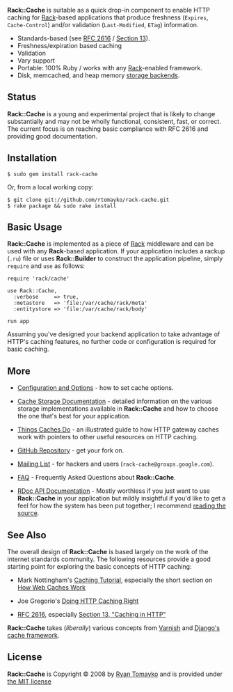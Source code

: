__Rack::Cache__ is suitable as a quick drop-in component to enable HTTP caching
for [Rack][]-based applications that produce freshness (`Expires`,
`Cache-Control`) and/or validation (`Last-Modified`, `ETag`) information.

  * Standards-based (see [RFC 2616][rfc] / [Section 13][s13]).
  * Freshness/expiration based caching
  * Validation
  * Vary support
  * Portable: 100% Ruby / works with any [Rack][]-enabled framework.
  * Disk, memcached, and heap memory [storage backends][storage].

Status
------

__Rack::Cache__ is a young and experimental project that is likely to
change substantially and may not be wholly functional, consistent,
fast, or correct. The current focus is on reaching basic compliance
with RFC 2616 and providing good documentation.

Installation
------------

    $ sudo gem install rack-cache

Or, from a local working copy:

    $ git clone git://github.com/rtomayko/rack-cache.git
    $ rake package && sudo rake install

Basic Usage
-----------

__Rack::Cache__ is implemented as a piece of [Rack][] middleware and can be used
with any __Rack__-based application. If your application includes a rackup
(`.ru`) file or uses __Rack::Builder__ to construct the application pipeline,
simply `require` and `use` as follows:

    require 'rack/cache'

    use Rack::Cache,
      :verbose     => true,
      :metastore   => 'file:/var/cache/rack/meta'
      :entitystore => 'file:/var/cache/rack/body'

    run app

Assuming you've designed your backend application to take advantage of HTTP's
caching features, no further code or configuration is required for basic
caching.

More
----

  * [Configuration and Options][config] - how to set cache options.

  * [Cache Storage Documentation][storage] - detailed information on the various
    storage implementations available in __Rack::Cache__ and how to choose the one
    that's best for your application.

  * [Things Caches Do][things] - an illustrated guide to how HTTP gateway
    caches work with pointers to other useful resources on HTTP caching.

  * [GitHub Repository](http://github.com/rtomayko/rack-cache/) - get your
    fork on.

  * [Mailing List](http://groups.google.com/group/rack-cache) - for hackers
    and users (`rack-cache@groups.google.com`).

  * [FAQ](./faq) - Frequently Asked Questions about __Rack::Cache__.

  * [RDoc API Documentation](./api/) - Mostly worthless if you just want to use
    __Rack::Cache__ in your application but mildly insightful if you'd like to
    get a feel for how the system has been put together; I recommend
    [reading the source](http://github.com/rtomayko/rack-cache/master/lib/rack/cache).


See Also
--------

The overall design of __Rack::Cache__ is based largely on the work of the
internet standards community. The following resources provide a good starting
point for exploring the basic concepts of HTTP caching:

  * Mark Nottingham's [Caching Tutorial](http://www.mnot.net/cache_docs/),
    especially the short section on
    [How Web Caches Work](http://www.mnot.net/cache_docs/#WORK)

  * Joe Gregorio's [Doing HTTP Caching Right](http://www.xml.com/lpt/a/1642)

  * [RFC 2616](http://www.ietf.org/rfc/rfc2616.txt), especially
    [Section 13, "Caching in HTTP"](http://www.w3.org/Protocols/rfc2616/rfc2616-sec13.html)

__Rack::Cache__ takes (_liberally_) various concepts from
[Varnish](http://varnish.projects.linpro.no/) and
[Django's cache framework](http://docs.djangoproject.com/en/dev/topics/cache/).

License
-------

__Rack::Cache__ is Copyright &copy; 2008
by [Ryan Tomayko](http://tomayko.com/about)
and is provided under [the MIT license](./license)

[config]:  ./configuration "Rack::Cache Configuration Language Documentation"
[storage]: ./storage       "Rack::Cache Storage Documentation"
[things]:  http://tomayko.com/writings/things-caches-do

[rfc]: http://tools.ietf.org/html/rfc2616
  "RFC 2616 - Hypertext Transfer Protocol -- HTTP/1.1 [ietf.org]"

[s13]: http://tools.ietf.org/html/rfc2616#section-13
  "RFC 2616 / Section 13 Caching in HTTP"

[rack]: http://rack.rubyforge.org/
  "Rack: a Ruby Webserver Interface"

[vcl]: http://tomayko.com/man/vcl
  "VCL(7) -- Varnish Configuration Language Manual Page"
